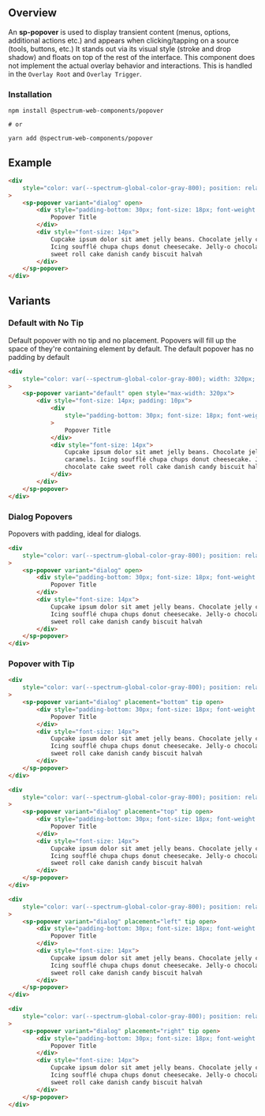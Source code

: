 ## Overview

An **sp-popover** is used to display transient content (menus, options, additional actions etc.) and appears when clicking/tapping on a source (tools, buttons, etc.) It stands out via its visual style (stroke and drop shadow) and floats on top of the rest of the interface. This component does not implement the actual overlay behavior and interactions. This is handled in the `Overlay Root` and `Overlay Trigger`.

### Installation

```
npm install @spectrum-web-components/popover

# or

yarn add @spectrum-web-components/popover
```

## Example

```html
<div
    style="color: var(--spectrum-global-color-gray-800); position: relative; width: 320px; height: 200px"
>
    <sp-popover variant="dialog" open>
        <div style="padding-bottom: 30px; font-size: 18px; font-weight: 700">
            Popover Title
        </div>
        <div style="font-size: 14px">
            Cupcake ipsum dolor sit amet jelly beans. Chocolate jelly caramels.
            Icing soufflé chupa chups donut cheesecake. Jelly-o chocolate cake
            sweet roll cake danish candy biscuit halvah
        </div>
    </sp-popover>
</div>
```

## Variants

### Default with No Tip

Default popover with no tip and no placement. Popovers will fill up the space of they're containing
element by default. The default popover has no padding by default

```html
<div
    style="color: var(--spectrum-global-color-gray-800); width: 320px; height: 200px"
>
    <sp-popover variant="default" open style="max-width: 320px">
        <div style="font-size: 14px; padding: 10px">
            <div
                style="padding-bottom: 30px; font-size: 18px; font-weight: 700"
            >
                Popover Title
            </div>
            <div style="font-size: 14px">
                Cupcake ipsum dolor sit amet jelly beans. Chocolate jelly
                caramels. Icing soufflé chupa chups donut cheesecake. Jelly-o
                chocolate cake sweet roll cake danish candy biscuit halvah
            </div>
        </div>
    </sp-popover>
</div>
```

### Dialog Popovers

Popovers with padding, ideal for dialogs.

```html
<div
    style="color: var(--spectrum-global-color-gray-800); position: relative; width: 320px; height: 200px"
>
    <sp-popover variant="dialog" open>
        <div style="padding-bottom: 30px; font-size: 18px; font-weight: 700">
            Popover Title
        </div>
        <div style="font-size: 14px">
            Cupcake ipsum dolor sit amet jelly beans. Chocolate jelly caramels.
            Icing soufflé chupa chups donut cheesecake. Jelly-o chocolate cake
            sweet roll cake danish candy biscuit halvah
        </div>
    </sp-popover>
</div>
```

### Popover with Tip

```html
<div
    style="color: var(--spectrum-global-color-gray-800); position: relative; width: 320px; height: 200px"
>
    <sp-popover variant="dialog" placement="bottom" tip open>
        <div style="padding-bottom: 30px; font-size: 18px; font-weight: 700">
            Popover Title
        </div>
        <div style="font-size: 14px">
            Cupcake ipsum dolor sit amet jelly beans. Chocolate jelly caramels.
            Icing soufflé chupa chups donut cheesecake. Jelly-o chocolate cake
            sweet roll cake danish candy biscuit halvah
        </div>
    </sp-popover>
</div>
```

```html
<div
    style="color: var(--spectrum-global-color-gray-800); position: relative; width: 320px; height: 200px"
>
    <sp-popover variant="dialog" placement="top" tip open>
        <div style="padding-bottom: 30px; font-size: 18px; font-weight: 700">
            Popover Title
        </div>
        <div style="font-size: 14px">
            Cupcake ipsum dolor sit amet jelly beans. Chocolate jelly caramels.
            Icing soufflé chupa chups donut cheesecake. Jelly-o chocolate cake
            sweet roll cake danish candy biscuit halvah
        </div>
    </sp-popover>
</div>
```

```html
<div
    style="color: var(--spectrum-global-color-gray-800); position: relative; width: 320px; height: 200px"
>
    <sp-popover variant="dialog" placement="left" tip open>
        <div style="padding-bottom: 30px; font-size: 18px; font-weight: 700">
            Popover Title
        </div>
        <div style="font-size: 14px">
            Cupcake ipsum dolor sit amet jelly beans. Chocolate jelly caramels.
            Icing soufflé chupa chups donut cheesecake. Jelly-o chocolate cake
            sweet roll cake danish candy biscuit halvah
        </div>
    </sp-popover>
</div>
```

```html
<div
    style="color: var(--spectrum-global-color-gray-800); position: relative; width: 320px; height: 200px"
>
    <sp-popover variant="dialog" placement="right" tip open>
        <div style="padding-bottom: 30px; font-size: 18px; font-weight: 700">
            Popover Title
        </div>
        <div style="font-size: 14px">
            Cupcake ipsum dolor sit amet jelly beans. Chocolate jelly caramels.
            Icing soufflé chupa chups donut cheesecake. Jelly-o chocolate cake
            sweet roll cake danish candy biscuit halvah
        </div>
    </sp-popover>
</div>
```

